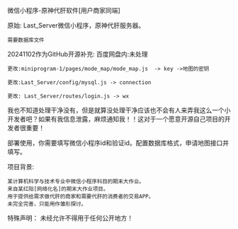 微信小程序-原神代肝软件[用户商家同端]

原始:
    Last_Server微信小程序，原神代肝服务器。

    需要数据库文件
20241102作为GitHub开源补充:
	百度网盘内:未处理
	
 	更改:miniprogram-1/pages/mode_map/mode_map.js  -> key ->地图的密钥
	
 	更改:Last_Server/config/mysql.js -> connection
	
 	更改: Last_Server/routes/login.js -> wx
  
我也不知道处理干净没有，但是就算没处理干净应该也不会有人来弄我这么一个小开发者吧？如果有我信息泄露，麻烦通知我！！这对于一个愿意开源自己项目的开发者很重要！

部署使用，你需要填写微信小程序id和验证id。配置数据库格式，申请地图接口并填写。

项目背景:

    某计算机科学与技术专业中微信小程序科目的期末大作业。
    来自某红阳[网络化名]的期末大作业项目。
    用于提供给需求做代肝的商家和需要代肝的消费者的交易APP。
    未完全完善，只能用作雏形探讨。

特殊声明：
    未经允许不得用于任何公开地方！
